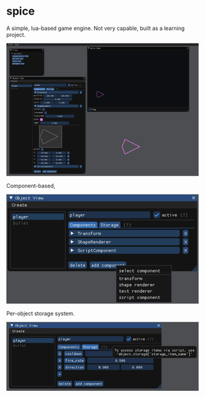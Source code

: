 # spice
A simple, lua-based game engine. 
Not very capable, built as a learning project.

![screenshot](screenshots/full-screenshot.png)

Component-based,

![screenshot](screenshots/component-screenshot.png)

Per-object storage system.

![screenshot](screenshots/storage-screenshot.png)
